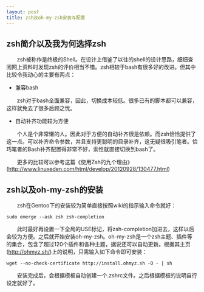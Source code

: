 ```yaml
---
layout: post
title: zsh及oh-my-zsh安装与配置
---
```


zsh简介以及我为何选择zsh
------------------------

　　zsh被称作是终极的Shell。在设计上借鉴了以往的shell的设计思路，细细查阅网上资料时发现zsh的评价相当不错。zsh相较于bash有很多好的改进。但其中比较令我动心的主要有两点：

+ 兼容bash

　　zsh对于bash全面兼容，因此，切换成本较低。很多已有的脚本都可以兼容，这样就免去了很多后顾之忧。

+ 自动补齐功能较为方便 

　　个人是个非常懒的人。因此对于方便的自动补齐很是依赖。而zsh恰恰提供了这一点。可以补齐命令参数，并且支持更聪明的目录补齐，这无疑很吸引笔者。恰巧笔者的Bash补齐配置得非常不好，索性就直接切换到bash了。

　　更多的比较可以参考这篇《使用Zsh的九个理由》(http://www.linuxeden.com/html/develop/20120928/130477.html)

zsh以及oh-my-zsh的安装
----------------------

　　zsh在Gentoo下的安装较为简单直接按照wiki的指示输入命令就好：

    sudo emerge --ask zsh zsh-completion

　　此时最好再设置一下全局的USE标记，将zsh-completion加进去，这样以后会较为方便。之后就开始安装oh-my-zsh。oh-my-zsh是一个zsh主题、插件等的集合，包含了超过120个插件和各种主题，据说还可以自动更新。根据其主页(http://ohmyz.sh/)上的说明，只需输入如下命令即可安装：

    wget --no-check-certificate http://install.ohmyz.sh -O - | sh

　　安装完成后，会根据模板自动创建一个.zshrc文件。之后根据模板的说明自行设定就好了。

